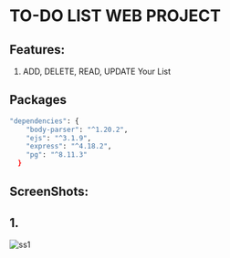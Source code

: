 # TO-DO LIST WEB PROJECT
## Features:
1. ADD, DELETE, READ, UPDATE Your List
## Packages
````bash
"dependencies": {
    "body-parser": "^1.20.2",
    "ejs": "^3.1.9",
    "express": "^4.18.2",
    "pg": "^8.11.3"
  }

````
## ScreenShots:
## 1. 
![ss1](https://github.com/user-attachments/assets/b91ab2e0-2e8f-4b98-b9ee-31f377a85303)
